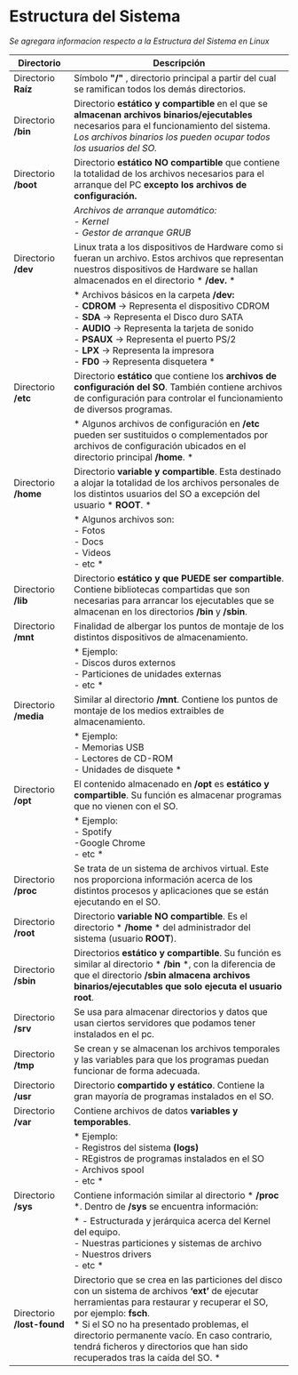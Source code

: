 # Estructura del Sistema

*Se agregara informacion respecto a la Estructura del Sistema en Linux*

|         Directorio            |            Descripción         |
|-------------------------------|--------------------------------|
| Directorio **Raíz**           | Símbolo **"/"** , directorio principal a partir del cual se ramifican todos los demás directorios. |
| Directorio **/bin**           | Directorio **estático y compartible** en el que se **almacenan archivos binarios/ejecutables** necesarios para el funcionamiento del sistema.<br />*Los archivos binarios los pueden ocupar todos los usuarios del SO.* |
| Directorio **/boot**          | Directorio **estático NO compartible** que contiene la totalidad de los archivos necesarios para el arranque del PC **excepto los archivos de configuración.** | 
|                               | *Archivos de arranque automático: <br />- Kernel <br />- Gestor de arranque GRUB* |
| Directorio **/dev**           | Linux trata a los dispositivos de Hardware como si fueran un archivo. Estos archivos que representan nuestros dispositivos de Hardware se hallan almacenados en el directorio * **/dev.** * |
|                               | * Archivos básicos en la carpeta **/dev:**  <br />- **CDROM** -> Representa el dispositivo CDROM <br />- **SDA** -> Representa el Disco duro SATA <br />- **AUDIO** -> Representa la tarjeta de sonido <br />- **PSAUX** -> Representa el puerto PS/2 <br />- **LPX** -> Representa la impresora <br />- **FD0** -> Representa disquetera * |
| Directorio **/etc**           | Directorio **estático** que contiene los **archivos de configuración del SO**. También contiene archivos de configuración para controlar el funcionamiento de diversos programas. |
|                               | * Algunos archivos de configuración en **/etc** pueden ser sustituidos o complementados por archivos de configuración ubicados en el directorio principal **/home**. * |
| Directorio **/home**          | Directorio **variable y compartible**. Esta destinado a alojar la totalidad de los archivos personales de los distintos usuarios del SO a excepción del usuario * **ROOT**. * |
|                               | * Algunos archivos son: <br />- Fotos <br />- Docs <br />- Videos <br />- etc * |
| Directorio **/lib**           | Directorio **estático y que PUEDE ser compartible**. Contiene bibliotecas compartidas que son necesarias para arrancar los ejecutables que se almacenan en los directorios **/bin** y **/sbin**. |
| Directorio **/mnt**           | Finalidad de albergar los puntos de montaje de los distintos dispositivos de almacenamiento. |
|                               | * Ejemplo: <br />- Discos duros externos <br />- Particiones de unidades externas <br />- etc * |
| Directorio **/media**         | Similar al directorio **/mnt**. Contiene los puntos de montaje de los medios extraibles de almacenamiento.
|                               | * Ejemplo: <br />- Memorias USB <br />- Lectores de CD-ROM <br />- Unidades de disquete * |
| Directorio **/opt**           | El contenido almacenado en **/opt** es **estático y compartible**. Su función es almacenar programas que no vienen con el SO. |
|                               | * Ejemplo: <br />- Spotify <br />-Google Chrome <br />- etc * |
| Directorio **/proc**          | Se trata de un sistema de archivos virtual. Este nos proporciona información acerca de los distintos procesos y aplicaciones que se están ejecutando en el SO. |
| Directorio **/root**          | Directorio **variable NO compartible**. Es el directorio * **/home** * del administrador del sistema (usuario **ROOT**). |
| Directorio **/sbin**          | Directorios **estático y compartible**. Su función es similar al directorio * **/bin** *, con la diferencia de que el directorio **/sbin almacena archivos binarios/ejecutables que solo ejecuta el usuario root**. |
| Directorio **/srv**           | Se usa para almacenar directorios y datos que usan ciertos servidores que podamos tener instalados en el pc. |
| Directorio **/tmp**           | Se crean y se almacenan los archivos temporales y las variables para que los programas puedan funcionar de forma adecuada. |
| Directorio **/usr**           | Directorio **compartido y estático**. Contiene la gran mayoría de programas instalados en el SO. |
| Directorio **/var**           | Contiene archivos de datos **variables y temporables**.
|                               | * Ejemplo: <br />- Registros del sistema **(logs)** <br />- REgistros de programas instalados en el SO <br />- Archivos spool <br />- etc * |
| Directorio **/sys**           | Contiene información similar al directorio * **/proc** *. Dentro de **/sys** se encuentra información: |
|                               | * - Estructurada y jerárquica acerca del Kernel del equipo. <br />- Nuestras particiones y sistemas de archivo <br />- Nuestros drivers <br />- etc  * |
| Directorio **/lost-found**    | Directorio que se crea en las particiones del disco con un sistema de archivos **‘ext’** de ejecutar herramientas para restaurar y recuperar el SO, por ejemplo: **fsch**. <br /> * Si el SO no ha presentado problemas, el directorio permanente vacío. En caso contrario, tendrá ficheros y directorios que han sido recuperados tras la caída del SO. * |
